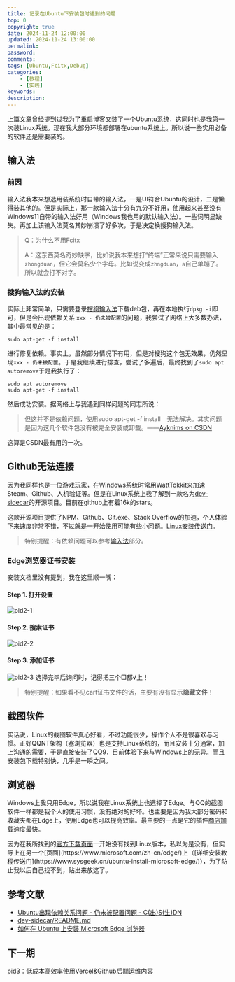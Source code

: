 ```yaml
---
title: 记录在Ubuntu下安装包时遇到的问题
top: 0
copyright: true
date: 2024-11-24 12:00:00
updated: 2024-11-24 13:00:00
permalink:
password:
comments:
tags: [Ubuntu,Fcitx,Debug]
categories:
    - [教程]
    - [实践]
keywords:
description:
---
```

上篇文章曾经提到过我为了重启博客又装了一个Ubuntu系统，这同时也是我第一次装Linux系统。现在我大部分环境都部署在ubuntu系统上。所以说一些实用必备的软件还是需要装的。
<!--more-->
## 输入法
### 前因
输入法我本来想选用装系统时自带的输入法，一是UI符合Ubuntu的设计，二是懒得装其他的。但是实际上，那一款输入法十分有九分不好用，使用起来甚至没有Windows11自带的输入法好用（Windows我也用的默认输入法）。一些词明显缺失。再加上该输入法莫名其妙崩溃了好多次，于是决定换搜狗输入法。

> Q：为什么不用Fcitx
>
> A：这东西莫名奇妙缺字，比如说我本来想打“终端”正常来说只需要输入`zhongduan`，但它会莫名少个字母。比如说变成`zhngduan`，`a`自己单蹦了。所以就会打不对字。

### 搜狗输入法的安装
实际上非常简单，只需要登录[搜狗输入法](https://shurufa.sogou.com/)下载deb包，再在本地执行`dpkg -i`即可，但是会出现依赖关系 `xxx - 仍未被配置`的问题，我尝试了网络上大多数办法，其中最常见的是：
```
sudo apt-get -f install
```
进行修复依赖。事实上，虽然部分情况下有用，但是对搜狗这个包无效果，仍然呈现`xxx - 仍未被配置`。于是我继续进行排查，尝试了多遍后，最终找到了`sudo apt autoremove`于是我执行了：
```
sudo apt autoremove
sudo apt-get -f install
```
然后成功安装。据网络上与我遇到同样问题的同志所说：
> 但这并不是依赖问题，使用sudo apt-get -f install　无法解决。其实问题是因为这几个软件包没有被完全安装或卸载。——[Ayknims on CSDN](https://blog.csdn.net/s306205127/article/details/78546484)


这算是CSDN最有用的一次。
## Github无法连接
因为我同样也是一位游戏玩家，在Windows系统时常用WattTokkit来加速Steam、Github、人机验证等。但是在Linux系统上我了解到一款名为[dev-sidecar](https://github.com/docmirror/dev-sidecar)的开源项目。目前在github上有着16k的stars。

这款开源项目提供了NPM、Github、Git.exe、Stack Overflow的加速，个人体验下来速度非常不错，不过就是一开始使用可能有些小问题。[Linux安装传送门](https://github.com/docmirror/dev-sidecar/blob/master/doc/linux.md)。

> 特别提醒：有依赖问题可以参考[输入法](#输入法)部分。

### Edge浏览器证书安装
安装文档里没有提到，我在这里顺一嘴：
#### Step 1. 打开设置
![pid2-1](https://pic.imgdb.cn/item/6742b02188c538a9b5bb420c.png)
#### Step 2. 搜索证书
![pid2-2](https://pic.imgdb.cn/item/6742b02288c538a9b5bb420e.png)
#### Step 3. 添加证书
![pid2-3](https://pic.imgdb.cn/item/6742b02288c538a9b5bb420f.png)
选择完毕后询问时，记得把三个□都√上！
> 特别提醒：如果看不见cart证书文件的话，主要有没有显示**隐藏文件**！

## 截图软件
实话说，Linux的截图软件真心好看，不过功能很少，操作个人不是很喜欢与习惯。正好QQNT架构（塞浏览器）也是支持Linux系统的，而且安装十分通常，加上沟通的需要，于是直接安装了QQ9，目前体验下来与Windows上的无异。而且安装包下载特别快，几乎是一瞬之间。

## 浏览器
Windows上我只用Edge，所以说我在Linux系统上也选择了Edge。与QQ的截图软件一样都是我个人的使用习惯，没有绝对的好坏。也主要是因为我大部分密码和收藏夹都在Edge上，使用Edge也可以提高效率。最主要的一点是它的插件[商店加载](https://microsoftedge.microsoft.com/addons?hl=zh-CN)速度最快。

因为在我所找到的[官方下载页面](https://www.microsoft.com/zh-cn/edge/download?)一开始没有找到Linux版本，私以为是没有，但实际上在另一个[页面](https://www.microsoft.com/zh-cn/edge/)上（[详细安装教程传送门](https://www.sysgeek.cn/ubuntu-install-microsoft-edge/)），为了防止我以后自己找不到，贴出来放这了。

## 参考文献
- [Ubuntu出现依赖关系问题 - 仍未被配置问题 - C(出)S(生)DN](https://blog.csdn.net/s306205127/article/details/78546484)
- [dev-sidecar/README.md](https://github.com/docmirror/dev-sidecar/blob/master/README.md)
- [如何在 Ubuntu 上安装 Microsoft Edge 浏览器](https://www.sysgeek.cn/ubuntu-install-microsoft-edge/)

## 下一期
pid3：低成本高效率使用Vercel&Github后期运维内容